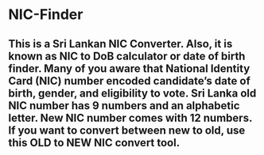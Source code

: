﻿# NIC-Finder

## This is a Sri Lankan NIC Converter. Also, it is known as NIC to DoB calculator or date of birth finder. Many of you aware that National Identity Card (NIC) number encoded candidate’s date of birth, gender, and eligibility to vote. Sri Lanka old NIC number has 9 numbers and an alphabetic letter. New NIC number comes with 12 numbers. If you want to convert between new to old, use this OLD to NEW NIC convert tool.
